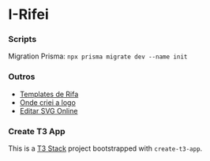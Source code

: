 # I-Rifei

### Scripts

Migration Prisma: `npx prisma migrate dev --name init`

### Outros

- [Templates de Rifa](https://edit.org/br/bilhetes-rifa)
- [Onde criei a logo](https://app.brandmark.io/v3/)
- [Editar SVG Online](https://boxy-svg.com/)

### Create T3 App

This is a [T3 Stack](https://create.t3.gg/) project bootstrapped with `create-t3-app`.
